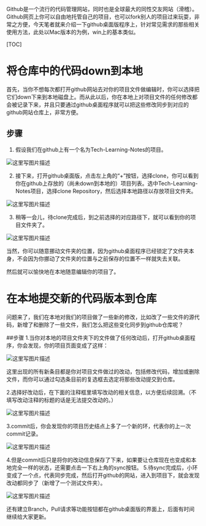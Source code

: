 Github是一个流行的代码管理网站，同时也是全球最大的同性交友网站（滑稽）。Github网页上你可以自由地托管自己的项目，也可以fork别人的项目过来玩耍，非常之方便，今天笔者就来介绍一下github桌面版程序上，针对常见需求的那些相关使用方法，此处以Mac版本的为例，win上的基本类似。

[TOC]

# 将仓库中的代码down到本地
首先，当你不想每次都打开github网站去对你的项目文件做编辑时，你可以选择把它们down下来到本地磁盘上。而从此以后，你在本地上对项目文件的任何修改都会被记录下来，并且只要通过github桌面程序就可以把这些修改同步到对应的github网站仓库上，非常方便。

## 步骤

1. 假设我们在github上有一个名为Tech-Learning-Notes的项目。

![这里写图片描述](http://img.blog.csdn.net/20170823110007255?watermark/2/text/aHR0cDovL2Jsb2cuY3Nkbi5uZXQvcXFfMzI2OTA5OTk=/font/5a6L5L2T/fontsize/400/fill/I0JBQkFCMA==/dissolve/70/gravity/SouthEast)

2. 接下来，打开github桌面版，点击左上角的“+”按钮，选择clone，你可以看到你在github上存放的（尚未down到本地的）项目列表。选中Tech-Learning-Notes项目，选择clone Repository，然后选择本地路径以存放项目文件夹。

 ![这里写图片描述](http://img.blog.csdn.net/20170823110154466?watermark/2/text/aHR0cDovL2Jsb2cuY3Nkbi5uZXQvcXFfMzI2OTA5OTk=/font/5a6L5L2T/fontsize/400/fill/I0JBQkFCMA==/dissolve/70/gravity/SouthEast)
 
 3. 稍等一会儿，待clone完成后，到之前选择的对应路径下，就可以看到你的项目文件夹了。

![这里写图片描述](http://img.blog.csdn.net/20170823110510935?watermark/2/text/aHR0cDovL2Jsb2cuY3Nkbi5uZXQvcXFfMzI2OTA5OTk=/font/5a6L5L2T/fontsize/400/fill/I0JBQkFCMA==/dissolve/70/gravity/SouthEast)
 
 当然，你可以随意挪动文件夹的位置，因为github桌面程序已经锁定了文件夹本身，不会因为你挪动了文件夹的位置与之前保存的位置不一样就失去关联。
 
 然后就可以愉快地在本地随意编辑你的项目了。

# 在本地提交新的代码版本到仓库

问题来了，我们在本地对我们的项目做了一些新的修改，比如改了一些文件的源代码，新增了和删除了一些文件，我们怎么把这些变化同步到github仓库呢？

##步骤
1.当你对本地的项目文件夹下的文件做了任何改动后，打开github桌面程序，你会发现，你的项目页面变成了这样：

![这里写图片描述](http://img.blog.csdn.net/20170823112328992?watermark/2/text/aHR0cDovL2Jsb2cuY3Nkbi5uZXQvcXFfMzI2OTA5OTk=/font/5a6L5L2T/fontsize/400/fill/I0JBQkFCMA==/dissolve/70/gravity/SouthEast)

这里出现的所有新条目都是你对项目文件做过的改动，包括修改代码，增加或删除文件，而你可以通过勾选条目前的复选框去选定将那些改动提交到仓库。

2.选择好改动后，在下面的注释框里填写改动的相关信息，以方便后续回溯。（不填写改动注释的标题的话是无法提交改动的。）

![这里写图片描述](http://img.blog.csdn.net/20170823112616026?watermark/2/text/aHR0cDovL2Jsb2cuY3Nkbi5uZXQvcXFfMzI2OTA5OTk=/font/5a6L5L2T/fontsize/400/fill/I0JBQkFCMA==/dissolve/70/gravity/SouthEast)

3.commit后，你会发现你的项目历史结点上多了一个新的环，代表你的上一次commit记录。

![这里写图片描述](http://img.blog.csdn.net/20170823112800346?watermark/2/text/aHR0cDovL2Jsb2cuY3Nkbi5uZXQvcXFfMzI2OTA5OTk=/font/5a6L5L2T/fontsize/400/fill/I0JBQkFCMA==/dissolve/70/gravity/SouthEast)

4.但是commit后只是将你的改动信息保存了下来，如果要让仓库现在也变成和本地完全一样的状态，还需要点击一下右上角的sync按钮。
5.待sync完成后，小环变成了一个点，代表同步完成，然后打开github的网站，进入到项目下，就会发现改动都同步了（新增了一个测试文件夹）。

![这里写图片描述](http://img.blog.csdn.net/20170823113309878?watermark/2/text/aHR0cDovL2Jsb2cuY3Nkbi5uZXQvcXFfMzI2OTA5OTk=/font/5a6L5L2T/fontsize/400/fill/I0JBQkFCMA==/dissolve/70/gravity/SouthEast)

还有建立Branch，Pull请求等功能按钮都在github桌面版的界面上，后面有时间继续给大家更新。